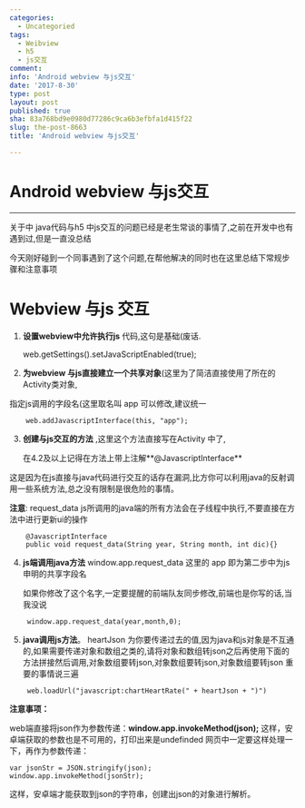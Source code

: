 ```yaml
---
categories:
  - Uncategoried
tags:
  - Weibview
  - h5
  - js交互
comment: 
info: 'Android webview 与js交互'
date: '2017-8-30'
type: post
layout: post
published: true
sha: 83a768bd9e0980d77286c9ca6b3efbfa1d415f22
slug: the-post-8663
title: 'Android webview 与js交互'

---
```

# Android webview 与js交互


---

关于中  java代码与h5 中js交互的问题已经是老生常谈的事情了,之前在开发中也有遇到过,但是一直没总结

今天刚好碰到一个同事遇到了这个问题,在帮他解决的同时也在这里总结下常规步骤和注意事项


# Webview 与js 交互


1. **设置webview中允许执行js** 代码,这句是基础(废话.


    web.getSettings().setJavaScriptEnabled(true); 

 

2. **为webview 与js直接建立一个共享对象**(这里为了简洁直接使用了所在的Activity类对象,

  指定js调用的字段名(这里取名叫 app 可以修改,建议统一

        web.addJavascriptInterface(this, "app");

3. **创建与js交互的方法** ,这里这个方法直接写在Activity 中了, 

   在4.2及以上记得在方法上带上注解**@JavascriptInterface**

  这是因为在js直接与java代码进行交互的话存在漏洞,比方你可以利用java的反射调用一些系统方法,总之没有限制是很危险的事情。

   **注意**: request_data  js所调用的java端的所有方法会在子线程中执行,不要直接在方法中进行更新ui的操作
   
        @JavascriptInterface
        public void request_data(String year, String month, int dic){}
4. **js端调用java方法** window.app.request_data  这里的 app 即为第二步中为js申明的共享字段名

   如果你修改了这个名字,一定要提醒的前端队友同步修改,前端也是你写的话,当我没说
   
        window.app.request_data(year,month,0);
5. **java调用js方法**。 heartJson 为你要传递过去的值,因为java和js对象是不互通的,如果需要传递对象和数组之类的,请将对象和数组转json之后再使用下面的方法拼接然后调用,对象数组要转json,对象数组要转json,对象数组要转json 重要的事情说三遍

        web.loadUrl("javascript:chartHeartRate(" + heartJson + ")")

**注意事项：**

web端直接将json作为参数传递：**window.app.invokeMethod(json);**
这样，安卓端获取的参数也是不可用的，打印出来是undefinded
网页中一定要这样处理一下，再作为参数传递：

    var jsonStr = JSON.stringify(json);
    window.app.invokeMethod(jsonStr);

这样，安卓端才能获取到json的字符串，创建出json的对象进行解析。







